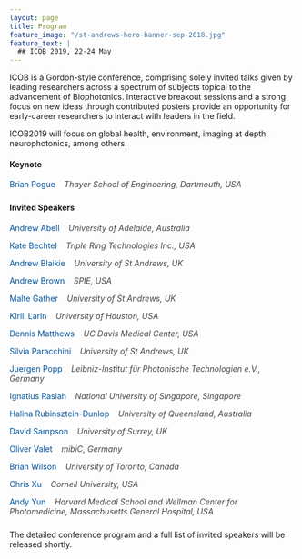 ```yaml
---
layout: page
title: Program
feature_image: "/st-andrews-hero-banner-sep-2018.jpg"
feature_text: |
  ## ICOB 2019, 22-24 May
---
```


ICOB is a Gordon-style conference, comprising solely invited talks given by leading researchers across a spectrum of subjects topical to the advancement of Biophotonics. Interactive breakout sessions and a strong focus on new ideas through contributed posters provide an opportunity for early-career researchers to interact with leaders in the field. 

ICOB2019 will focus on global health, environment, imaging at depth, neurophotonics, among others.  


<h4 id="speakers">Keynote</h4>

<div style="margin-top: 1rem; margin-bottom: 1.5rem">

<p style="margin-bottom: 0.5rem; color: #00539b">
Brian Pogue &nbsp;&nbsp;
<span style="font-style: italic; color: #454545">
Thayer School of Engineering, Dartmouth, USA</span>
</p>

</div>


<h4 id="speakers">Invited Speakers</h4>

<div style="margin-top: 1rem; margin-bottom: 1.5rem">

<p style="margin-bottom: 0.5rem; color: #00539b">
Andrew Abell &nbsp;&nbsp;
<span style="font-style: italic; color: #454545">
University of Adelaide, Australia</span>
</p>

<p style="margin-bottom: 0.5rem; color: #00539b">
Kate Bechtel &nbsp;&nbsp;
<span style="font-style: italic; color: #454545">
Triple Ring Technologies Inc., USA</span>
</p>

<p style="margin-bottom: 0.5rem; color: #00539b">
Andrew Blaikie &nbsp;&nbsp;
<span style="font-style: italic; color: #454545">
University of St Andrews, UK</span> <!--School of Medicine,-->
</p>

<p style="margin-bottom: 0.5rem; color: #00539b">
Andrew Brown &nbsp;&nbsp;
<span style="font-style: italic; color: #454545">
SPIE, USA</span>
</p>

<p style="margin-bottom: 0.5rem; color: #00539b">
Malte Gather &nbsp;&nbsp;
<span style="font-style: italic; color: #454545">
University of St Andrews, UK</span><!--School of Physics and Astronomy,-->
</p>

<!--
<p style="margin-bottom: 0.5rem; color: #00539b">
Markus Lankers &nbsp;&nbsp;
<span style="font-style: italic; color: #454545">
MIBIC GmbH & Co KG, Germany</span>
</p>
-->

<p style="margin-bottom: 0.5rem; color: #00539b">
Kirill Larin &nbsp;&nbsp;
<span style="font-style: italic; color: #454545">
University of Houston, USA</span>
</p>

<p style="margin-bottom: 0.5rem; color: #00539b">
Dennis Matthews &nbsp;&nbsp;
<span style="font-style: italic; color: #454545">
UC Davis Medical Center, USA</span>
</p>


<p style="margin-bottom: 0.5rem; color: #00539b">
Silvia Paracchini &nbsp;&nbsp;
<span style="font-style: italic; color: #454545">
University of St Andrews, UK</span>
</p>

<p style="margin-bottom: 0.5rem; color: #00539b">
Juergen Popp &nbsp;&nbsp;
<span style="font-style: italic; color: #454545">
Leibniz-Institut für Photonische Technologien e.V., Germany</span>
</p>

<p style="margin-bottom: 0.5rem; color: #00539b">
Ignatius Rasiah &nbsp;&nbsp;
<span style="font-style: italic; color: #454545">
National University of Singapore, Singapore</span>
</p>

<p style="margin-bottom: 0.5rem; color: #00539b">
Halina Rubinsztein-Dunlop &nbsp;&nbsp;
<span style="font-style: italic; color: #454545">
University of Queensland, Australia</span><!--School of Mathematics and Physics, -->
</p>

<p style="margin-bottom: 0.5rem; color: #00539b">
David Sampson &nbsp;&nbsp;
<span style="font-style: italic; color: #454545">
University of Surrey, UK</span>
</p>

<!--
<p style="margin-bottom: 0.5rem; color: #00539b">
Nitish Thakor &nbsp;&nbsp;
<span style="font-style: italic; color: #454545">
National University of Singapore, Singapore</span>
</p>
-->

<p style="margin-bottom: 0.5rem; color: #00539b">
Oliver Valet &nbsp;&nbsp;
<span style="font-style: italic; color: #454545">
mibiC, Germany</span>
</p>

<p style="margin-bottom: 0.5rem; color: #00539b">
Brian Wilson &nbsp;&nbsp;
<span style="font-style: italic; color: #454545">
University of Toronto, Canada</span>
</p>

<p style="margin-bottom: 0.5rem; color: #00539b">
Chris Xu &nbsp;&nbsp;
<span style="font-style: italic; color: #454545">
Cornell University, USA</span> <!--School of Applied and Engineering Physics,-->
</p>

<p style="margin-bottom: 0.5rem; color: #00539b">
Andy Yun &nbsp;&nbsp;
<span style="font-style: italic; color: #454545">
Harvard Medical School and Wellman Center for Photomedicine, Massachusetts General Hospital, USA</span>
</p>

</div>

The detailed conference program and a full list of invited speakers will be released shortly.
